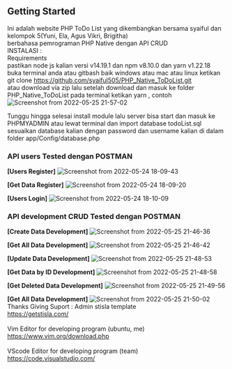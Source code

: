 ## Getting Started
Ini adalah website PHP ToDo List yang dikembangkan bersama syaiful dan kelompok 5(Yuni, Ela, Agus Vikri, Brigitha) <br/>
berbahasa pemrograman PHP Native dengan API CRUD <br/>
INSTALASI : <br/>
Requirements <br/>
pastikan node js kalian versi v14.19.1 dan npm v8.10.0 dan yarn v1.22.18
<br/>
buka terminal anda atau gitbash baik windows atau mac atau linux ketikan <br/>
git clone https://github.com/syaiful505/PHP_Native_ToDoList.git
<br/>
atau download via zip
lalu setelah
download dan masuk ke folder PHP_Native_ToDoList pada terminal 
ketikan yarn , 
contoh
![Screenshot from 2022-05-25 21-57-02](https://user-images.githubusercontent.com/65906055/170293154-7a5d1d2f-5e78-4fe0-a126-3bef143b217d.png)

Tunggu hingga selesai install module lalu server bisa start
dan masuk ke PHPMYADMIN atau lewat terminal dan import database todoList.sql
sesuaikan database kalian dengan password dan username kalian di dalam folder
app/Config/database.php


### API users Tested dengan POSTMAN
**[Users Register]**
![Screenshot from 2022-05-24 18-09-43](https://user-images.githubusercontent.com/65906055/170023784-05bde08c-e032-410f-959a-2f78e9c4ef6f.png)

**[Get Data Register]**
![Screenshot from 2022-05-24 18-09-20](https://user-images.githubusercontent.com/65906055/170023800-1d54ebdd-7987-4000-a5d7-79943c8bd6c7.png)

**[Users Login]**
![Screenshot from 2022-05-24 18-10-09](https://user-images.githubusercontent.com/65906055/170023625-309d37e3-f1a2-4f21-8b20-751908ff504a.png)

### API development CRUD Tested dengan POSTMAN
**[Create Data Development]**
![Screenshot from 2022-05-25 21-46-36](https://user-images.githubusercontent.com/65906055/170291975-e951913c-ee50-4fef-957f-f5572e2bf76c.png)

**[Get All Data Development]**
![Screenshot from 2022-05-25 21-46-42](https://user-images.githubusercontent.com/65906055/170292030-33f4ba98-5d67-4dce-892e-9acadab87bd4.png)

**[Update Data Development]**
![Screenshot from 2022-05-25 21-48-53](https://user-images.githubusercontent.com/65906055/170292148-4ac8ce95-aca0-4437-bffb-9ff36c159f1a.png)

**[Get Data by ID Development]**
![Screenshot from 2022-05-25 21-48-58](https://user-images.githubusercontent.com/65906055/170292208-5d62a025-bceb-4a5e-8928-9f2f795ad0ca.png)

**[Get Deleted Data Development]**
![Screenshot from 2022-05-25 21-49-56](https://user-images.githubusercontent.com/65906055/170292264-4c13b843-44e3-4a47-99e9-549f2dd44b60.png)

**[Get All Data Development]**
![Screenshot from 2022-05-25 21-50-02](https://user-images.githubusercontent.com/65906055/170292377-d84b98dd-4025-4981-bac8-043314c9cf1a.png)
<br/>
Thanks Giving Suport :
Admin stisla template <br/>
https://getstisla.com/
<br/>
<br/>
Vim Editor for developing program (ubuntu, me)<br/>
https://www.vim.org/download.php
<br/>
<br/>
VScode Editor for developing program (team)<br/>
https://code.visualstudio.com/
